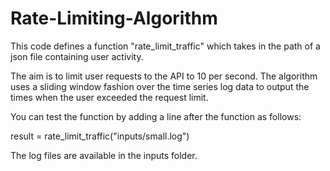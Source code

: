 # Rate-Limiting-Algorithm

This code defines a function "rate_limit_traffic" which takes in the path of a json file containing
user activity.

The aim is to limit user requests to the API to 10 per second.
The algorithm uses a sliding window fashion over the time
series log data to output the times when the user exceeded
the request limit. 

You can test the function by adding a line after the function as
follows:

result = rate_limit_traffic("inputs/small.log")

The log files are available in the inputs folder.
   


